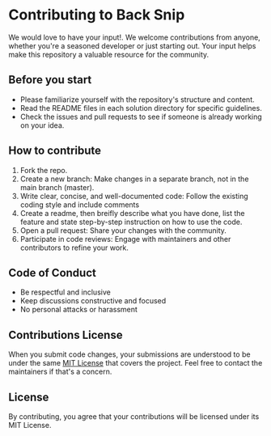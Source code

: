 # Contributing to Back Snip

We would love to have your input!. We welcome contributions from anyone, whether you're a seasoned developer or just starting out. Your input helps make this repository a valuable resource for the community.

## Before you start

- Please familiarize yourself with the repository's structure and content.
- Read the README files in each solution directory for specific guidelines.
- Check the issues and pull requests to see if someone is already working on your idea.

## How to contribute

1. Fork the repo.
2. Create a new branch: Make changes in a separate branch, not in the main branch (master).
3. Write clear, concise, and well-documented code: Follow the existing coding style and include comments
4. Create a readme, then breifly describe what you have done, list the feature and state step-by-step instruction on how to use the code.
5. Open a pull request: Share your changes with the community.
6. Participate in code reviews: Engage with maintainers and other contributors to refine your work.

## Code of Conduct

- Be respectful and inclusive
- Keep discussions constructive and focused
- No personal attacks or harassment

## Contributions License

When you submit code changes, your submissions are understood to be under the same [MIT License](http://choosealicense.com/licenses/mit/) that covers the project. Feel free to contact the maintainers if that's a concern.

## License

By contributing, you agree that your contributions will be licensed under its MIT License.
